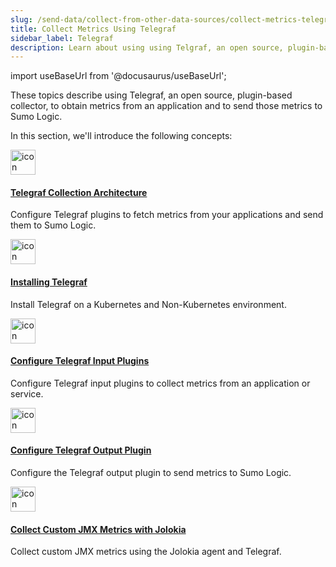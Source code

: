 ```yaml
---
slug: /send-data/collect-from-other-data-sources/collect-metrics-telegraf
title: Collect Metrics Using Telegraf
sidebar_label: Telegraf
description: Learn about using using Telgraf, an open source, plugin-based collector, to obtain metrics from an application and to send those metrics to Sumo Logic.
---
```


import useBaseUrl from '@docusaurus/useBaseUrl';

These topics describe using Telegraf, an open source, plugin-based collector, to obtain metrics from an application and to send those metrics to Sumo Logic.  

In this section, we'll introduce the following concepts:

<div className="box-wrapper" markdown="1">
<div className="box smallbox1 card">
  <div className="container">
  <a href="/docs/send-data/collect-from-other-data-sources/collect-metrics-telegraf/telegraf-collection-architecture"><img src={useBaseUrl('img/icons/telegraf_icon.png')} alt="icon" width="40"/><h4>Telegraf Collection Architecture</h4></a>
  <p>Configure Telegraf plugins to fetch metrics from your applications and send them to Sumo Logic.</p>
  </div>
</div>
<div className="box smallbox2 card">
  <div className="container">
  <a href="/docs/send-data/collect-from-other-data-sources/collect-metrics-telegraf/install-telegraf"><img src={useBaseUrl('img/icons/telegraf_icon.png')} alt="icon" width="40"/><h4>Installing Telegraf</h4></a>
  <p>Install Telegraf on a Kubernetes and Non-Kubernetes environment.</p>
  </div>
</div>
<div className="box smallbox3 card">
  <div className="container">
  <a href="/docs/send-data/collect-from-other-data-sources/collect-metrics-telegraf/configure-telegraf-input-plugins"><img src={useBaseUrl('img/icons/telegraf_icon.png')} alt="icon" width="40"/><h4>Configure Telegraf Input Plugins</h4></a>
  <p>Configure Telegraf input plugins to collect metrics from an application or service.</p>
  </div>
</div>
<div className="box smallbox4 card">
  <div className="container">
  <a href="/docs/send-data/collect-from-other-data-sources/collect-metrics-telegraf/configure-telegraf-output-plugin"><img src={useBaseUrl('img/icons/telegraf_icon.png')} alt="icon" width="40"/><h4>Configure Telegraf Output Plugin</h4></a>
  <p>Configure the Telegraf output plugin to send metrics to Sumo Logic.</p>
  </div>
</div>
<div className="box smallbox5 card">
  <div className="container">
  <a href="/docs/send-data/collect-from-other-data-sources/collect-metrics-telegraf/collect-custom-jmx-metrics-jolokia"><img src={useBaseUrl('img/icons/telegraf_icon.png')} alt="icon" width="40"/><h4>Collect Custom JMX Metrics with Jolokia</h4></a>
  <p>Collect custom JMX metrics using the Jolokia agent and Telegraf.</p>
  </div>
</div>
</div>
